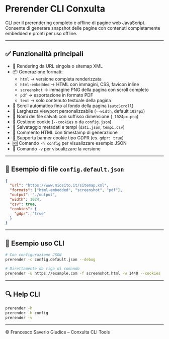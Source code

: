 # Prerender CLI Conxulta

CLI per il prerendering completo e offline di pagine web JavaScript.  
Consente di generare snapshot delle pagine con contenuti completamente embedded e pronti per uso offline.

---

## ✅ Funzionalità principali

- 🔁 Rendering da URL singola o sitemap XML
- 📦 Generazione formati:
  - `html` → versione completa renderizzata
  - `html-embedded` → HTML con immagini, CSS, favicon inline
  - `screenshot` → immagine PNG della pagina con scroll completo
  - `pdf` → esportazione in formato PDF
  - `text` → solo contenuto testuale della pagina
- 🧠 Scroll automatico fino al fondo della pagina (`autoScroll`)
- 📐 Larghezza viewport personalizzabile (`--width`, default `1024px`)
- 📸 Nomi dei file salvati con suffisso dimensione (`_1024px.png`)
- 🍪 Gestione cookie (`--cookies` o da `config.json`)
- 📄 Salvataggio metadati e tempi (`dati.json`, `tempi.csv`)
- 💬 Commento HTML con timestamp di generazione
- 🧪 Supporta banner cookie tipo GDPR (es. `gdpr: true`)
- 🆘 Comando `-h config` per visualizzare esempio JSON
- 📌 Comando `-v` per visualizzare la versione

---

## 📄 Esempio di file `config.default.json`

```json
{
  "url": "https://www.miosito.it/sitemap.xml",
  "formats": ["html-embedded", "screenshot", "pdf"],
  "output": "./output",
  "width": 1024,
  "csv": true,
  "cookies": {
    "gdpr": "true"
  }
}
```

---

## 🧪 Esempio uso CLI

```bash
# Con configurazione JSON
prerender -c config.default.json --debug

# Direttamente da riga di comando
prerender -u https://example.com -f screenshot,html -w 1440 --cookies '{"gdpr": "true"}'
```

---

## 🔍 Help CLI

```bash
prerender -h
prerender -h config
prerender -v
```

---

© Francesco Saverio Giudice – Conxulta CLI Tools
